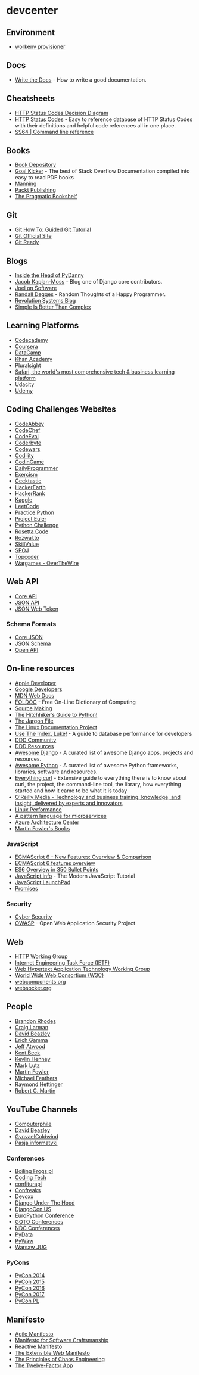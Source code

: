 # devcenter

## Environment

* [workenv provisioner](https://github.com/korzeniewskipl/workenv-provisioner)


## Docs

* [Write the Docs](http://www.writethedocs.org/guide/) - How to write a good documentation.


## Cheatsheets

* [HTTP Status Codes Decision Diagram](https://www.loggly.com/blog/http-status-code-diagram/)
* [HTTP Status Codes](https://httpstatuses.com) - Easy to reference database of HTTP Status Codes with their definitions and helpful code references all in one place.
* [SS64 | Command line reference](https://ss64.com)


## Books

* [Book Depository](https://www.bookdepository.com)
* [Goal Kicker](https://goalkicker.com) - The best of Stack Overflow Documentation compiled into easy to read PDF books
* [Manning](https://www.manning.com)
* [Packt Publishing](https://www.packtpub.com)
* [The Pragmatic Bookshelf](https://pragprog.com)


## Git

* [Git How To: Guided Git Tutorial](https://githowto.com/)
* [Git Official Site](http://git-scm.com/)
* [Git Ready](http://gitready.com/)


## Blogs

* [Inside the Head of PyDanny](http://pydanny.com/)
* [Jacob Kaplan-Moss](http://jacobian.org/writing/) - Blog one of Django core contributors.
* [Joel on Software](https://www.joelonsoftware.com)
* [Randall Degges](http://www.rdegges.com/) - Random Thoughts of a Happy Programmer.
* [Revolution Systems Blog](http://www.revsys.com/blog/)
* [Simple Is Better Than Complex](https://simpleisbetterthancomplex.com/)

## Learning Platforms

* [Codecademy](https://www.codecademy.com)
* [Coursera](https://www.coursera.org)
* [DataCamp](https://www.datacamp.com)
* [Khan Academy](https://www.khanacademy.org)
* [Pluralsight](https://www.pluralsight.com)
* [Safari, the world's most comprehensive tech & business learning platform](https://www.safaribooksonline.com)
* [Udacity](https://eu.udacity.com)
* [Udemy](https://www.udemy.com)

## Coding Challenges Websites

* [CodeAbbey](http://www.codeabbey.com/)
* [CodeChef](https://www.codechef.com/)
* [CodeEval](https://www.codeeval.com/)
* [Coderbyte](https://coderbyte.com/)
* [Codewars](https://www.codewars.com/)
* [Codility](https://codility.com/)
* [CodinGame](https://www.codingame.com/start)
* [DailyProgrammer](https://www.reddit.com/r/dailyprogrammer/)
* [Exercism](http://exercism.io/)
* [Geektastic](https://geektastic.com/)
* [HackerEarth](https://www.hackerearth.com/)
* [HackerRank](https://www.hackerrank.com/)
* [Kaggle](https://www.kaggle.com/)
* [LeetCode](https://leetcode.com/)
* [Practice Python](http://www.practicepython.org/)
* [Project Euler](https://projecteuler.net/)
* [Python Challenge](http://www.pythonchallenge.com/)
* [Rosetta Code](http://rosettacode.org/)
* [Rozwal.to](https://rozwal.to/)
* [SkillValue](https://skillvalue.com/)
* [SPOJ](http://www.spoj.com/)
* [Topcoder](https://www.topcoder.com/)
* [Wargames - OverTheWire](http://overthewire.org/wargames/)

## Web API

* [Core API](http://www.coreapi.org/)
* [JSON API](http://jsonapi.org/)
* [JSON Web Token](https://jwt.io/)

### Schema Formats

* [Core JSON](http://www.coreapi.org/specification/encoding/#core-json)
* [JSON Schema](http://json-schema.org/)
* [Open API](https://www.openapis.org/)


## On-line resources

* [Apple Developer](https://developer.apple.com/)
* [Google Developers](https://developers.google.com/)
* [MDN Web Docs](https://developer.mozilla.org/en-US/)
* [FOLDOC](http://foldoc.org/) - Free On-Line Dictionary of Computing
* [Source Making](https://sourcemaking.com/)
* [The Hitchhiker’s Guide to Python!](http://docs.python-guide.org/)
* [The Jargon File](http://www.catb.org/~esr/jargon/)
* [The Linux Documentation Project](http://www.tldp.org/)
* [Use The Index, Luke!](http://use-the-index-luke.com/) - A guide to database performance for developers
* [DDD Community](http://dddcommunity.org/)
* [DDD Resources](https://domainlanguage.com/ddd/)
* [Awesome Django](http://awesome-django.com/) - A curated list of awesome Django apps, projects and resources.
* [Awesome Python](https://awesome-python.com/) - A curated list of awesome Python frameworks, libraries, software and resources.
* [Everything curl](https://ec.haxx.se) - Extensive guide to everything there is to know about curl, the project, the command-line tool, the library, how everything started and how it came to be what it is today
* [O’Reilly Media - Technology and business training, knowledge, and insight, delivered by experts and innovators](https://www.oreilly.com)
* [Linux Performance](http://www.brendangregg.com/linuxperf.html)
* [A pattern language for microservices](http://microservices.io/patterns/index.html)
* [Azure Architecture Center](https://docs.microsoft.com/en-us/azure/architecture/)
* [Martin Fowler's Books](https://martinfowler.com/books/)

### JavaScript

* [ECMAScript 6 - New Features: Overview & Comparison](http://es6-features.org/)
* [ECMAScript 6 features overview](https://github.com/lukehoban/es6features)
* [ES6 Overview in 350 Bullet Points](https://ponyfoo.com/articles/es6)
* [JavaScript.info](http://javascript.info/) - The Modern JavaScript Tutorial
* [JavaScript LaunchPad](https://simpleprogrammer.com/products/javascript-launchpad/)
* [Promises](https://www.promisejs.org)

### Security

* [Cyber Security](https://www.cybsecurity.org/pl/)
* [OWASP](https://www.owasp.org/) - Open Web Application Security Project

## Web

* [HTTP Working Group](https://httpwg.org)
* [Internet Engineering Task Force (IETF)](https://www.ietf.org)
* [Web Hypertext Application Technology Working Group](https://whatwg.org)
* [World Wide Web Consortium (W3C)](https://www.w3.org)
* [webcomponents.org](https://www.webcomponents.org)
* [websocket.org](http://websocket.org)

## People

* [Brandon Rhodes](http://rhodesmill.org/brandon/)
* [Craig Larman](http://www.craiglarman.com)
* [David Beazley](http://www.dabeaz.com/)
* [Erich Gamma](https://twitter.com/erichgamma)
* [Jeff Atwood](http://blog.codinghorror.com/)
* [Kent Beck](https://twitter.com/kentbeck)
* [Kevlin Henney](http://curbralan.com/)
* [Mark Lutz](http://learning-python.com/)
* [Martin Fowler](http://martinfowler.com/)
* [Michael Feathers](https://michaelfeathers.silvrback.com/)
* [Raymond Hettinger](http://pyvideo.org/speaker/raymond-hettinger.html)
* [Robert C. Martin](http://cleancoder.com/)


## YouTube Channels

* [Computerphile](https://www.youtube.com/channel/UC9-y-6csu5WGm29I7JiwpnA)
* [David Beazley](https://www.youtube.com/channel/UCbNpPBMvCHr-TeJkkezog7Q)
* [GynvaelColdwind](https://www.youtube.com/channel/UCjS2aGCvsnhExcWRAI8T4Pw)
* [Pasja informatyki](https://www.youtube.com/channel/UCzn6vAfspIcagLax1fck_jw)

### Conferences

* [Boiling Frogs pl](https://www.youtube.com/channel/UCgUfIjfLvWmARsQ-d5gPzrw)
* [Coding Tech](https://www.youtube.com/channel/UCtxCXg-UvSnTKPOzLH4wJaQ)
* [confiturapl](https://www.youtube.com/channel/UCkVjQGf_e0JmlonPMS4VNXQ)
* [Confreaks](https://www.youtube.com/channel/UCWnPjmqvljcafA0z2U1fwKQ)
* [Devoxx](https://www.youtube.com/channel/UCCBVCTuk6uJrN3iFV_3vurg)
* [Django Under The Hood](https://www.youtube.com/channel/UC9T1dhIlL_8Va9DxvKRowBw)
* [DjangoCon US](https://www.youtube.com/channel/UC0yY6a79pPY9J0ShIHRf6yw)
* [EuroPython Conference](https://www.youtube.com/channel/UC98CzaYuFNAA_gOINFB0e4Q)
* [GOTO Conferences](https://www.youtube.com/channel/UCs_tLP3AiwYKwdUHpltJPuA)
* [NDC Conferences](https://www.youtube.com/channel/UCTdw38Cw6jcm0atBPA39a0Q)
* [PyData](https://www.youtube.com/channel/UCOjD18EJYcsBog4IozkF_7w)
* [PyWaw](https://www.youtube.com/channel/UC7WRh9E83r5ZwSp_VV4e3uQ)
* [Warsaw JUG](https://www.youtube.com/channel/UC2coGyxf5x_CzJ3l4F-N-Sw/featured)

### PyCons

* [PyCon 2014](https://www.youtube.com/channel/UCFDHJGm0IxH9uwcIHfR72yg)
* [PyCon 2015](https://www.youtube.com/channel/UCgxzjK6GuOHVKR_08TT4hJQ)
* [PyCon 2016](https://www.youtube.com/channel/UCwTD5zJbsQGJN75MwbykYNw)
* [PyCon 2017](https://www.youtube.com/channel/UCrJhliKNQ8g0qoE_zvL8eVg)
* [PyCon PL](https://www.youtube.com/channel/UChSapCUgd_L5nBWIqWucnnQ)


## Manifesto

* [Agile Manifesto](http://agilemanifesto.org/)
* [Manifesto for Software Craftsmanship](http://manifesto.softwarecraftsmanship.org/)
* [Reactive Manifesto](http://www.reactivemanifesto.org/)
* [The Extensible Web Manifesto](https://extensiblewebmanifesto.org/)
* [The Principles of Chaos Engineering](http://principlesofchaos.org/)
* [The Twelve-Factor App](https://12factor.net/)

